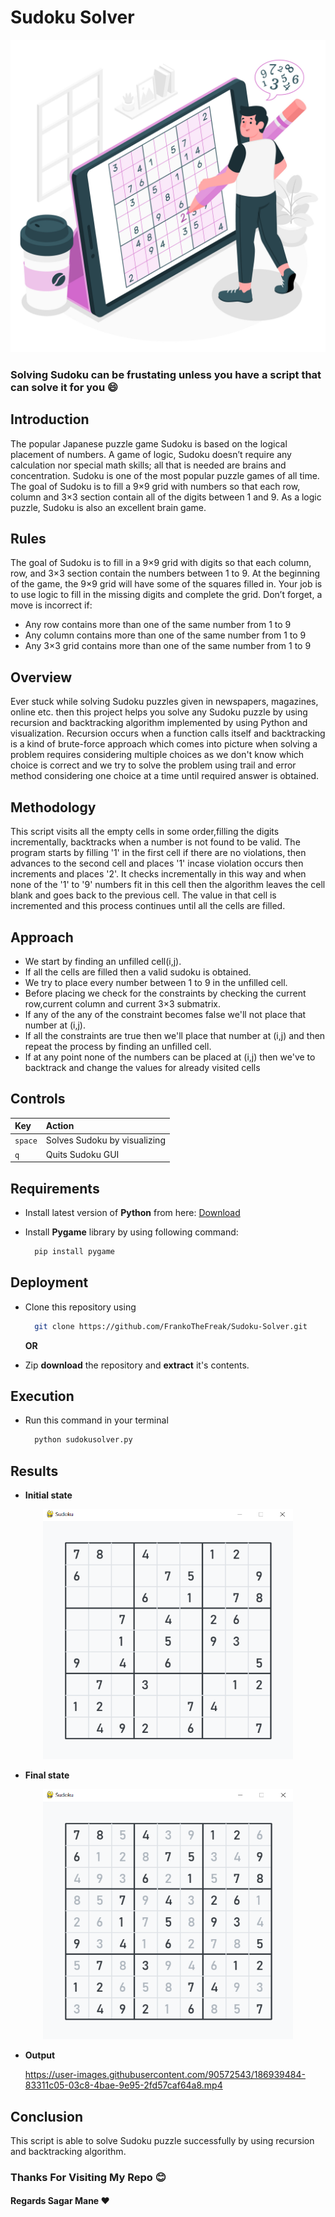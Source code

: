 # Sudoku Solver

<p align="center">
  <img src="other/thumbnail.jpg" width="550" height="500"/>
</p>

### Solving Sudoku can be frustating unless you have a script that can solve it for you :smile:

## Introduction

The popular Japanese puzzle game Sudoku is based on the logical placement of numbers. A game of logic, Sudoku doesn’t require any calculation nor special math skills; all that is needed are brains and concentration. Sudoku is one of the most popular puzzle games of all time. The goal of Sudoku is to fill a 9×9 grid with numbers so that each row, column and 3×3 section contain all of the digits between 1 and 9. As a logic puzzle, Sudoku is also an excellent brain game.

## Rules

The goal of Sudoku is to fill in a 9×9 grid with digits so that each column, row, and 3×3 section contain the numbers between 1 to 9. At the beginning of the game, the 9×9 grid will have some of the squares filled in. Your job is to use logic to fill in the missing digits and complete the grid. Don’t forget, a move is incorrect if:
- Any row contains more than one of the same number from 1 to 9
- Any column contains more than one of the same number from 1 to 9
- Any 3×3 grid contains more than one of the same number from 1 to 9

## Overview

Ever stuck while solving Sudoku puzzles given in newspapers, magazines, online etc. then this project helps you solve any Sudoku puzzle by using recursion and backtracking algorithm implemented by using Python and visualization. Recursion occurs when a function calls itself and backtracking is a kind of brute-force approach which comes into picture when solving a problem requires considering multiple choices as we don't know which choice is correct and we try to solve the problem using trail and error method considering one choice at a time until required answer is obtained.

## Methodology

This script visits all the empty cells in some order,filling the digits incrementally, backtracks when a number is not found to be valid. The program starts by filling '1' in the first cell if there are no violations, then advances to the second cell and places '1' incase violation occurs then increments and places '2'. It checks incrementally in this way and when none of the '1' to '9' numbers fit in this cell then the algorithm leaves the cell blank and goes back to the previous cell. The value in that cell is incremented and this process continues until all the cells are filled.

## Approach

  - We start by finding an unfilled cell(i,j).
  - If all the cells are filled then a valid sudoku is obtained.
  - We try to place every number between 1 to 9 in the unfilled cell.
  - Before placing we check for the constraints by checking the current row,current column and current 3×3 submatrix.
  - If any of the any of the constraint becomes false we'll not place that number at (i,j).
  - If all the constraints are true then we'll place that number at (i,j) and then repeat the process by finding an unfilled cell.
  - If at any point none of the numbers can be placed at (i,j) then we've to backtrack and change the values for already visited cells

## Controls

|   Key        |   Action                          |
| :----------- | :-------------------------------- |
|   `space`    |   Solves Sudoku by visualizing    |
|     `q`      |   Quits Sudoku GUI                |

## Requirements 

- Install latest version of **Python** from here: <a href="https://www.python.org/downloads/" target="_blank">Download</a> 	

- Install **Pygame** library by using following command:

  ```bash
    pip install pygame
  ```
  
## Deployment
  
- Clone this repository using

  ```bash
    git clone https://github.com/FrankoTheFreak/Sudoku-Solver.git
  ```
  
  **OR** 

- Zip **download** the repository and **extract** it's contents.

## Execution

- Run this command in your terminal

  ```bash
    python sudokusolver.py
  ```
  
## Results

- **Initial state**

<p align="center">
  <img src="other/initial_state.PNG" width="400" height="400"/>
</p>

- **Final state**

<p align="center">
  <img src="other/final_state.PNG" width="400" height="400"/>
</p>

- **Output**

  https://user-images.githubusercontent.com/90572543/186939484-83311c05-03c8-4bae-9e95-2fd57caf64a8.mp4

## Conclusion

This script is able to solve Sudoku puzzle successfully by using recursion and backtracking algorithm.

### Thanks For Visiting My Repo :blush:
#### Regards Sagar Mane :heart:
